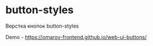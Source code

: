 # button-styles
Верстка кнопок button-styles

Demo - https://omarov-frontend.github.io/web-ui-buttons/